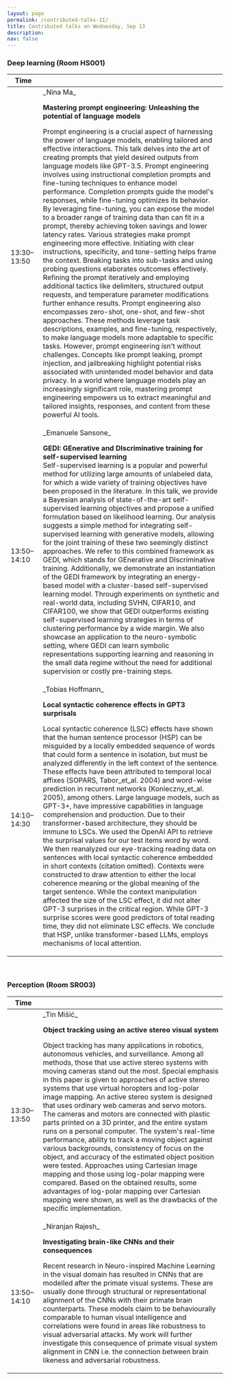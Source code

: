 ```yaml
---
layout: page
permalink: /contributed-talks-II/
title: Contributed talks on Wednesday, Sep 13
description: 
nav: false
---
```


### Deep learning (Room HS001)

<table>
<colgroup>
<col width="15%" />
<col width="85%" />
</colgroup>
<thead>
<tr class="header">
<th>Time</th>
<th></th>
</tr>
</thead>
<tbody>
<tr>
<td markdown="span">13:30–13:50</td>
<td markdown="span">_Nina Ma_   

**Mastering prompt engineering: Unleashing the potential of language models**   

Prompt engineering is a crucial aspect of harnessing the power of language models, enabling tailored and effective interactions. This talk delves into the art of creating prompts that yield desired outputs from language models like GPT-3.5. Prompt engineering involves using instructional completion prompts and fine-tuning techniques to enhance model performance. Completion prompts guide the model's responses, while fine-tuning optimizes its behavior. By leveraging fine-tuning, you can expose the model to a broader range of training data than can fit in a prompt, thereby achieving token savings and lower latency rates. Various strategies make prompt engineering more effective. Initiating with clear instructions, specificity, and tone-setting helps frame the context. Breaking tasks into sub-tasks and using probing questions elaborates outcomes effectively. Refining the prompt iteratively and employing additional tactics like delimiters, structured output requests, and temperature parameter modifications further enhance results. Prompt engineering also encompasses zero-shot, one-shot, and few-shot approaches. These methods leverage task descriptions, examples, and fine-tuning, respectively, to make language models more adaptable to specific tasks. However, prompt engineering isn't without challenges. Concepts like prompt leaking, prompt injection, and jailbreaking highlight potential risks associated with unintended model behavior and data privacy. In a world where language models play an increasingly significant role, mastering prompt engineering empowers us to extract meaningful and tailored insights, responses, and content from these powerful AI tools.

</td>
</tr>
<tr>
<td markdown="span">13:50–14:10</td>
<td markdown="span"> _Emanuele Sansone_   

**GEDI: GEnerative and DIscriminative training for self-supervised learning**   
Self-supervised learning is a popular and powerful method for utilizing large amounts of unlabeled data, for which a wide variety of training objectives have been proposed in the literature. In this talk, we provide a Bayesian analysis of state-of-the-art self-supervised learning objectives and propose a unified formulation based on likelihood learning. Our analysis suggests a simple method for integrating self-supervised learning with generative models, allowing for the joint training of these two seemingly distinct approaches. We refer to this combined framework as GEDI, which stands for GEnerative and DIscriminative training. Additionally, we demonstrate an instantiation of the GEDI framework by integrating an energy-based model with a cluster-based self-supervised learning model. Through experiments on synthetic and real-world data, including SVHN, CIFAR10, and CIFAR100, we show that GEDI outperforms existing self-supervised learning strategies in terms of clustering performance by a wide margin. We also showcase an application to the neuro-symbolic setting, where GEDI can learn symbolic representations supporting learning and reasoning in the small data regime without the need for additional supervision or costly pre-training steps.

</td>
</tr>
<tr>
<td markdown="span">14:10–14:30</td>
<td markdown="span">_Tobias Hoffmann_   

**Local syntactic coherence effects in GPT3 surprisals**   

Local syntactic coherence (LSC) effects have shown that the human sentence processor (HSP) can be misguided by a locally embedded sequence of words that could form a sentence in isolation, but must be analyzed differently in the left context of the sentence. These effects have been attributed to temporal local affixes (SOPARS, Tabor_et_al. 2004) and word-wise prediction in recurrent networks (Konieczny_et_al. 2005), among others. Large language models, such as GPT-3+, have impressive capabilities in language comprehension and production. Due to their transformer-based architecture, they should be immune to LSCs. We used the OpenAI API to retrieve the surprisal values for our test items word by word. We then reanalyzed our eye-tracking reading data on sentences with local syntactic coherence embedded in short contexts (citation omitted). Contexts were constructed to draw attention to either the local coherence meaning or the global meaning of the target sentence. While the context manipulation affected the size of the LSC effect, it did not alter GPT-3 surprises in the critical region. While GPT-3 surprise scores were good predictors of total reading time, they did not eliminate LSC effects. We conclude that HSP, unlike transformer-based LLMs, employs mechanisms of local attention.
</td>
</tr>
</tbody>
</table>
<br>

### Perception (Room SR003)

<table>
<colgroup>
<col width="15%" />
<col width="85%" />
</colgroup>
<thead>
<tr class="header">
<th>Time</th>
<th></th>
</tr>
</thead>
<tbody>
<tr>
<td markdown="span">13:30–13:50</td>
<td markdown="span">_Tin Mišić_   

**Object tracking using an active stereo visual system**   

Object tracking has many applications in robotics, autonomous vehicles, and surveillance. Among all methods, those that use active stereo systems with moving cameras stand out the most. Special emphasis in this paper is given to approaches of active stereo systems that use virtual horopters and log-polar image mapping. An active stereo system is designed that uses ordinary web cameras and servo motors. The cameras and motors are connected with plastic parts printed on a 3D printer, and the entire system runs on a personal computer. The system's real-time performance, ability to track a moving object against various backgrounds, consistency of focus on the object, and accuracy of the estimated object position were tested. Approaches using Cartesian image mapping and those using log-polar mapping were compared. Based on the obtained results, some advantages of log-polar mapping over Cartesian mapping were shown, as well as the drawbacks of the specific implementation.

</td>
</tr>
<tr>
<td markdown="span">13:50–14:10</td>
<td markdown="span">_Niranjan Rajesh_  

**Investigating brain-like CNNs and their consequences**   

​​Recent research in Neuro-inspired Machine Learning in the visual domain has resulted in CNNs that are modelled after the primate visual systems. These are usually done through structural or representational alignment of the CNNs with their primate brain counterparts. These models claim to be behaviourally comparable to human visual intelligence and correlations were found in areas like robustness to visual adversarial attacks. My work will further investigate this consequence of primate visual system alignment in CNN i.e. the connection between brain likeness and adversarial robustness.
</td>
</tr>
</tbody>
</table>



